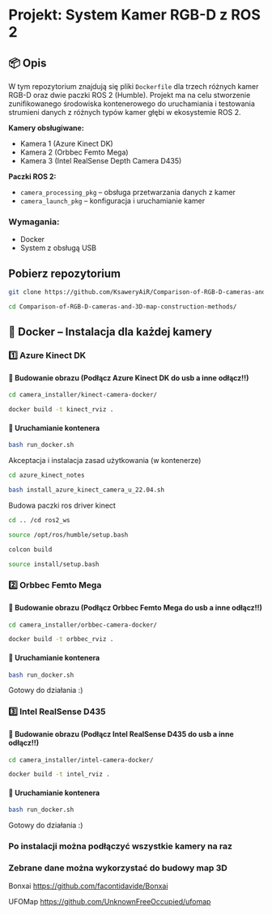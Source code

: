 # Projekt: System Kamer RGB-D z ROS 2

## 📦 Opis

W tym repozytorium znajdują się pliki `Dockerfile` dla trzech różnych kamer RGB-D oraz dwie paczki ROS 2 (Humble). Projekt ma na celu stworzenie zunifikowanego środowiska kontenerowego do uruchamiania i testowania strumieni danych z różnych typów kamer głębi w ekosystemie ROS 2.

**Kamery obsługiwane:**
- Kamera 1 (Azure Kinect DK)
- Kamera 2 (Orbbec Femto Mega)
- Kamera 3 (Intel RealSense Depth Camera D435)

**Paczki ROS 2:**
- `camera_processing_pkg` – obsługa przetwarzania danych z kamer
- `camera_launch_pkg` – konfiguracja i uruchamianie kamer

### Wymagania:
- Docker
- System z obsługą USB 

## Pobierz repozytorium

```bash
git clone https://github.com/KsaweryAiR/Comparison-of-RGB-D-cameras-and-3D-map-construction-methods.git
```

```bash
cd Comparison-of-RGB-D-cameras-and-3D-map-construction-methods/
```

## 🐳 Docker – Instalacja dla każdej kamery

### 1️⃣ Azure Kinect DK

#### 🔧 Budowanie obrazu (Podłącz Azure Kinect DK do usb a inne odłącz!!)

```bash
cd camera_installer/kinect-camera-docker/
```

```bash
docker build -t kinect_rviz .
```
#### 🚀 Uruchamianie kontenera
```bash
bash run_docker.sh
```
Akceptacja i instalacja zasad użytkowania (w kontenerze)
```bash
cd azure_kinect_notes
```

```bash
bash install_azure_kinect_camera_u_22.04.sh
```
Budowa paczki ros driver kinect

```bash ros2_ws
cd .. /cd ros2_ws
```

```bash
source /opt/ros/humble/setup.bash
```

```bash
colcon build
```

```bash
source install/setup.bash
```

### 2️⃣ Orbbec Femto Mega

#### 🔧 Budowanie obrazu (Podłącz Orbbec Femto Mega do usb a inne odłącz!!)

```bash
cd camera_installer/orbbec-camera-docker/
```

```bash
docker build -t orbbec_rviz .
```

#### 🚀 Uruchamianie kontenera
```bash
bash run_docker.sh
```
Gotowy do działania :)

### 3️⃣ Intel RealSense D435

#### 🔧 Budowanie obrazu (Podłącz Intel RealSense D435 do usb a inne odłącz!!)

```bash
cd camera_installer/intel-camera-docker/
```

```bash
docker build -t intel_rviz .
```

#### 🚀 Uruchamianie kontenera
```bash
bash run_docker.sh
```
Gotowy do działania :)

### Po instalacji można podłączyć wszystkie kamery na raz

### Zebrane dane można wykorzystać do budowy map 3D 

Bonxai
https://github.com/facontidavide/Bonxai

UFOMap
https://github.com/UnknownFreeOccupied/ufomap



